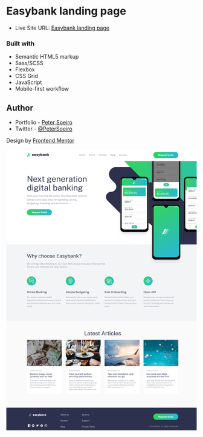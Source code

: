 # Easybank landing page

- Live Site URL: [Easybank landing page](https://peter-soeiro.github.io/Easybank/)

### Built with

- Semantic HTML5 markup
- Sass/SCSS
- Flexbox
- CSS Grid
- JavaScript
- Mobile-first workflow

## Author

- Portfolio - [Peter Soeiro](https://github.com/Peter-Soeiro)
- Twitter - [@PeterSoeiro](https://twitter.com/PeterSoeiro)

Design by [Frontend Mentor](https://www.frontendmentor.io)

![](images/Screenshot-Easybank-landing-page.png)
